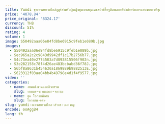 ```yaml
---
title: Yumdi ชุดเดรสยาวสไตล์กูตูร์สำหรับผู้หญิงชุดเดรสชุดเดรสปาร์ตี้หรูติดพลอยสีดำสำหรับการแสดงบนเวทีชุดออกงานกลางคืน
price: '4078.84'
price_original: '8324.17'
currency: THB
discount: 51%
rating: 4
volume: 1
image: S50492aaa06e84fd8be6915c9feb1e089b.jpg
images:
  - S50492aaa06e84fd8be6915c9feb1e089b.jpg
  - Sec965a2c2c9843d9942df1c17b2756b77.jpg
  - S4c73ea40e2774503a7d893815506f902n.jpg
  - S3e282158c78f4d26ae483bcbabd36f78J.jpg
  - S6bf8a8631b454630a1869889b9882513E.jpg
  - S623312f03aa04bb4b49798e4d1f4f9577.jpg
video: ''
categories:
  - name: งานแต่งงานและกิจกรรม
    slug: งานแต-งงานและก-จกรรม
  - name: ชุด โอกาสพิเศษ
    slug: โอกาสพ-เศษ
slug: yumdi-ดเดรสยาวสไตล-สำหร-บผ-หญ
encode: ooAggB4
lang: th
---
```

  